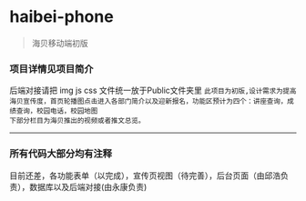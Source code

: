 # haibei-phone
>海贝移动端初版
### 项目详情见项目简介
后端对接请把 img js css 文件统一放于Public文件夹里
`此项目为初版,设计需求为提高海贝宣传度，首页轮播图点击进入各部门简介以及迎新报名，功能区预计为四个：讲座查询，成绩查询，校园电话，校园地图`<br>
`下部分栏目为海贝推出的视频或者推文总览。`

---
### 所有代码大部分均有注释
目前还差，各功能表单（以完成），宣传页视图（待完善），后台页面（由邱浩负责），数据库以及后端对接(由永康负责)
